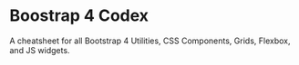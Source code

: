 # Boostrap 4 Codex
A cheatsheet for all Bootstrap 4 Utilities, CSS Components, Grids, Flexbox, and JS widgets.
